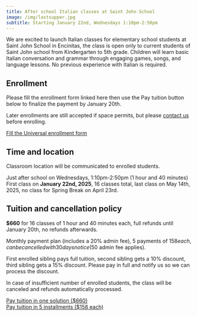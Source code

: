 ```yaml
---
title: After school Italian classes at Saint John School
image: /img/lastsupper.jpg
subtitle: Starting January 22nd, Wednesdays 1:10pm-2:50pm
---
```


We are excited to launch Italian classes for elementary school students at Saint John School in Encinitas, the class is open only to current students of Saint John school from Kindergarten to 5th grade.
Children will learn basic Italian conversation and grammar through engaging games, songs, and language lessons.
No previous experience with Italian is required.

## Enrollment

Please fill the enrollment form linked here then use the Pay tuition button below to finalize the payment by January 20th.

Later enrollments are still accepted if space permits, but please [contact us](/contact) before enrolling.

<div class="tc">
<a href="https://docs.google.com/forms/d/e/1FAIpQLSc7SJcn73M9mlf07YEgS0lmd4OnBLeqLKxUqOVqvZkEvdyYaw/viewform?usp=sf_link" class="btn raise">Fill the Universal enrollment form</a>
</div>

## Time and location

Classroom location will be communicated to enrolled students.

Just after school on Wednesdays, 1:10pm-2:50pm (1 hour and 40 minutes)
First class on **January 22nd, 2025**, 16 classes total, last class on May 14th, 2025, no class for Spring Break on April 23rd.

## Tuition and cancellation policy

**$660** for 16 classes of 1 hour and 40 minutes each, full refunds until January 20th, no refunds afterwards.

Monthly payment plan (includes a 20% admin fee), 5 payments of $158 each, can be cancelled with 30 days notice ($50 admin fee applies).

First enrolled sibling pays full tuition, second sibling gets a 10% discount, third sibling gets a 15% discount. Please pay in full and notify us so we can process the discount.

In case of insufficient number of enrolled students, the class will be canceled and refunds automatically processed.

<div class="tc">
<a href="https://link.waveapps.com/hhq3p7-32s6xz" class="btn raise">Pay tuition in one solution ($660)</a>
</div>

<div class="tc">
<a href="https://link.waveapps.com/r4jebm-99cqek" class="btn raise">Pay tuition in 5 installments ($158 each)</a>
</div>
